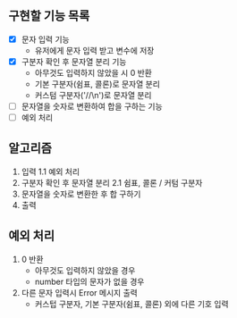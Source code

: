 ## 구현할 기능 목록

- [x] 문자 입력 기능
    - 유저에게 문자 입력 받고 변수에 저장
- [x] 구분자 확인 후 문자열 분리 기능
    - 아무것도 입력하지 않았을 시 0 반환
    - 기본 구분자(쉼표, 콜론)로 문자열 분리
    - 커스텀 구분자('//\\n')로 문자열 분리
- [ ] 문자열을 숫자로 변환하여 합을 구하는 기능
- [ ] 예외 처리

## 알고리즘

1. 입력
    1.1 예외 처리
2. 구분자 확인 후 문자열 분리
    2.1 쉼표, 콜론 / 커텀 구분자
3. 문자열을 숫자로 변환한 후 합 구하기
4. 출력

## 예외 처리

1. 0 반환
    - 아무것도 입력하지 않았을 경우
    - number 타입의 문자가 없을 경우
2. 다른 문자 입력시 Error 메시지 출력
    - 커스텁 구분자, 기본 구분자(쉼표, 콜론) 외에 다른 기호 입력